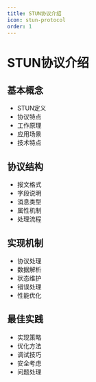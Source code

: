 ```yaml
---
title: STUN协议介绍
icon: stun-protocol
order: 1
---
```


# STUN协议介绍

## 基本概念
- STUN定义
- 协议特点
- 工作原理
- 应用场景
- 技术特点

## 协议结构
- 报文格式
- 字段说明
- 消息类型
- 属性机制
- 处理流程

## 实现机制
- 协议处理
- 数据解析
- 状态维护
- 错误处理
- 性能优化

## 最佳实践
- 实现策略
- 优化方法
- 调试技巧
- 安全考虑
- 问题处理
